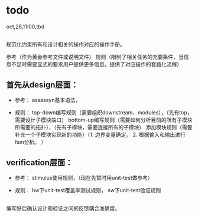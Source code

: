 # todo

oct,28,11:00,tbd

## 

规范化约束所有和设计相关的操作对应的操作手册。

参考（作为黄金参考文件或说明文件）
规则（限制了相关任务的充要条件，当信息不足时需要显式的要求用户提供更多信息，提供了对应操作的套路化流程）

## 首先从design层面：

- 参考：
assassyn基本语法，

- 规则：
top-down编写规则（需要组织downstream、modules），（先有top，需要设计子模块端口）
bottom-up编写规则（需要如何分析目前的所有子模块所需要的拓扑），（先有子模块，需要连接所有的子模块）
添加模块规则（需要补充一个子模块实现新的功能）（1. 边界变量确定。 2. 根据输入和输出进行fsm分析。 ）

## verification层面：

- 参考：
stimulus使用规则，（现在先暂时用unit-test做参考）

- 规则：
hw下unit-test覆盖率测试规则，
sw下unit-test验证规则


## 

编写好后确认设计和验证之间的反馈耦合准确度。

